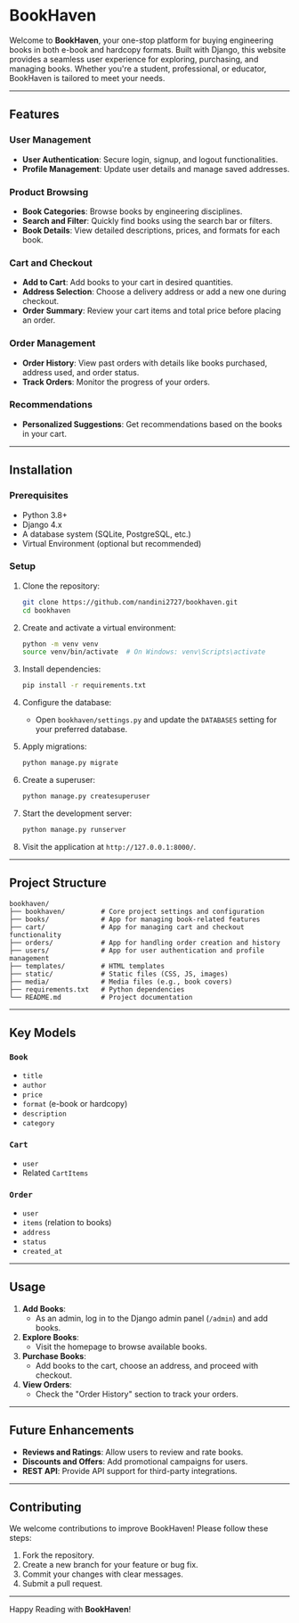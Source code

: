 # BookHaven

Welcome to **BookHaven**, your one-stop platform for buying engineering books in both e-book and hardcopy formats. Built with Django, this website provides a seamless user experience for exploring, purchasing, and managing books. Whether you're a student, professional, or educator, BookHaven is tailored to meet your needs.

---

## Features

### User Management

- **User Authentication**: Secure login, signup, and logout functionalities.
- **Profile Management**: Update user details and manage saved addresses.

### Product Browsing

- **Book Categories**: Browse books by engineering disciplines.
- **Search and Filter**: Quickly find books using the search bar or filters.
- **Book Details**: View detailed descriptions, prices, and formats for each book.

### Cart and Checkout

- **Add to Cart**: Add books to your cart in desired quantities.
- **Address Selection**: Choose a delivery address or add a new one during checkout.
- **Order Summary**: Review your cart items and total price before placing an order.

### Order Management

- **Order History**: View past orders with details like books purchased, address used, and order status.
- **Track Orders**: Monitor the progress of your orders.

### Recommendations

- **Personalized Suggestions**: Get recommendations based on the books in your cart.

---

## Installation

### Prerequisites

- Python 3.8+
- Django 4.x
- A database system (SQLite, PostgreSQL, etc.)
- Virtual Environment (optional but recommended)

### Setup

1. Clone the repository:

   ```bash
   git clone https://github.com/nandini2727/bookhaven.git
   cd bookhaven
   ```

2. Create and activate a virtual environment:

   ```bash
   python -m venv venv
   source venv/bin/activate  # On Windows: venv\Scripts\activate
   ```

3. Install dependencies:

   ```bash
   pip install -r requirements.txt
   ```

4. Configure the database:

   - Open `bookhaven/settings.py` and update the `DATABASES` setting for your preferred database.

5. Apply migrations:

   ```bash
   python manage.py migrate
   ```

6. Create a superuser:

   ```bash
   python manage.py createsuperuser
   ```

7. Start the development server:

   ```bash
   python manage.py runserver
   ```

8. Visit the application at `http://127.0.0.1:8000/`.

---

## Project Structure

```plaintext
bookhaven/
├── bookhaven/         # Core project settings and configuration
├── books/             # App for managing book-related features
├── cart/              # App for managing cart and checkout functionality
├── orders/            # App for handling order creation and history
├── users/             # App for user authentication and profile management
├── templates/         # HTML templates
├── static/            # Static files (CSS, JS, images)
├── media/             # Media files (e.g., book covers)
├── requirements.txt   # Python dependencies
└── README.md          # Project documentation
```

---

## Key Models

### `Book`

- `title`
- `author`
- `price`
- `format` (e-book or hardcopy)
- `description`
- `category`

### `Cart`

- `user`
- Related `CartItems`

### `Order`

- `user`
- `items` (relation to books)
- `address`
- `status`
- `created_at`

---

## Usage

1. **Add Books**:
   - As an admin, log in to the Django admin panel (`/admin`) and add books.
2. **Explore Books**:
   - Visit the homepage to browse available books.
3. **Purchase Books**:
   - Add books to the cart, choose an address, and proceed with checkout.
4. **View Orders**:
   - Check the "Order History" section to track your orders.

---

## Future Enhancements

- **Reviews and Ratings**: Allow users to review and rate books.
- **Discounts and Offers**: Add promotional campaigns for users.
- **REST API**: Provide API support for third-party integrations.

---

## Contributing

We welcome contributions to improve BookHaven! Please follow these steps:

1. Fork the repository.
2. Create a new branch for your feature or bug fix.
3. Commit your changes with clear messages.
4. Submit a pull request.

---

Happy Reading with **BookHaven**!


